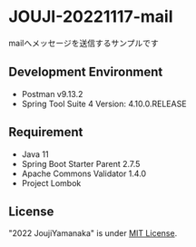 # JOUJI-20221117-mail
mailへメッセージを送信するサンプルです

## Development Environment
* Postman v9.13.2
* Spring Tool Suite 4 Version: 4.10.0.RELEASE

## Requirement
* Java 11
* Spring Boot Starter Parent 2.7.5
* Apache Commons Validator 1.4.0
* Project Lombok

## License
"2022 JoujiYamanaka" is under [MIT License](https://en.wikipedia.org/wiki/MIT_License).
